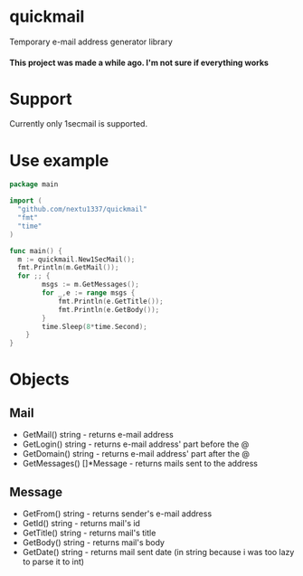 # quickmail
Temporary e-mail address generator library <br>
#### This project was made a while ago. I'm not sure if everything works
# Support
Currently only 1secmail is supported.

# Use example
```go
package main

import (
  "github.com/nextu1337/quickmail"
  "fmt"
  "time"
)

func main() {
  m := quickmail.New1SecMail();
  fmt.Println(m.GetMail());
  for ;; {
		msgs := m.GetMessages();
		for _,e := range msgs {
			fmt.Println(e.GetTitle());
			fmt.Println(e.GetBody());
		}
		time.Sleep(8*time.Second);
	}
}
```

# Objects
## Mail
- GetMail() string - returns e-mail address
- GetLogin() string - returns e-mail address' part before the @
- GetDomain() string - returns e-mail address' part after the @
- GetMessages() []*Message - returns mails sent to the address
## Message
- GetFrom() string - returns sender's e-mail address
- GetId() string - returns mail's id
- GetTitle() string - returns mail's title
- GetBody() string - returns mail's body
- GetDate() string - returns mail sent date (in string because i was too lazy to parse it to int)
